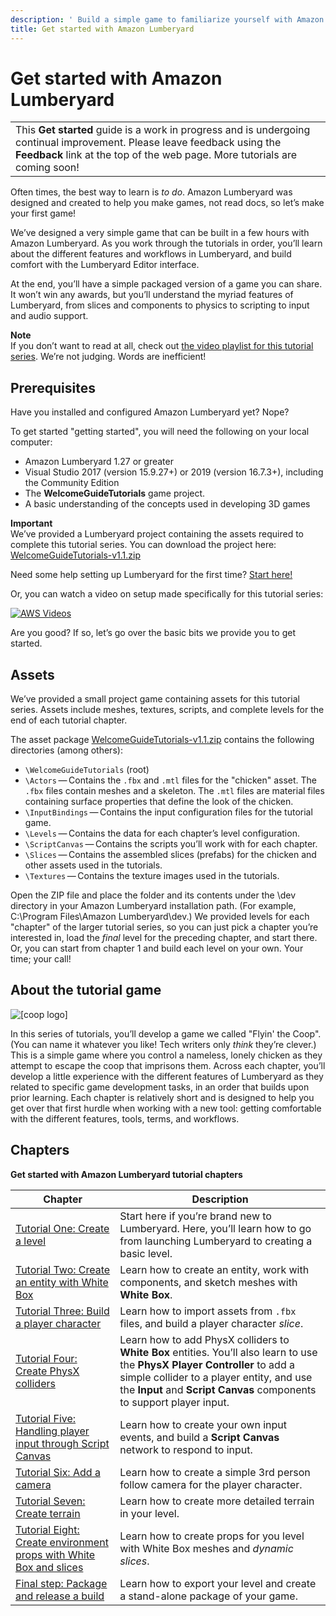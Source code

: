 ```yaml
---
description: ' Build a simple game to familiarize yourself with Amazon Lumberyard. '
title: Get started with Amazon Lumberyard
---
```

# Get started with Amazon Lumberyard<a name="wg-getstarted"></a>


|  | 
| --- |
|  This **Get started** guide is a work in progress and is undergoing continual improvement\. Please leave feedback using the **Feedback** link at the top of the web page\. More tutorials are coming soon\!  | 

Often times, the best way to learn is *to do*\. Amazon Lumberyard was designed and created to help you make games, not read docs, so let’s make your first game\!

We’ve designed a very simple game that can be built in a few hours with Amazon Lumberyard\. As you work through the tutorials in order, you’ll learn about the different features and workflows in Lumberyard, and build comfort with the Lumberyard Editor interface\.

At the end, you’ll have a simple packaged version of a game you can share\. It won’t win any awards, but you’ll understand the myriad features of Lumberyard, from slices and components to physics to scripting to input and audio support\.

**Note**  
If you don’t want to read at all, check out [the video playlist for this tutorial series](https://www.youtube.com/playlist?list=PLjd5NhkT3LshLaEZY6R6HFBr6xSaI2tHF)\. We’re not judging\. Words are inefficient\!

## Prerequisites<a name="getstarted-prereqs"></a>

Have you installed and configured Amazon Lumberyard yet? Nope?

To get started "getting started", you will need the following on your local computer:
+ Amazon Lumberyard 1\.27 or greater
+ Visual Studio 2017 \(version 15\.9\.27\+\) or 2019 \(version 16\.7\.3\+\), including the Community Edition
+ The **WelcomeGuideTutorials** game project\.
+ A basic understanding of the concepts used in developing 3D games

**Important**  
We’ve provided a Lumberyard project containing the assets required to complete this tutorial series\. You can download the project here: [WelcomeGuideTutorials\-v1\.1\.zip](https://d3bqhfbip4ze4a.cloudfront.net/tutorials/WelcomeGuideTutorials-v1.1.zip) 

Need some help setting up Lumberyard for the first time? [Start here\!](wg-install.md) 

Or, you can watch a video on setup made specifically for this tutorial series:

[![AWS Videos](https://img.youtube.com/vi/https://www.youtube.com/embed/EnmbFSJ0ZWo?rel=0/0.jpg)](http://www.youtube.com/watch?v=https://www.youtube.com/embed/EnmbFSJ0ZWo?rel=0)

Are you good? If so, let’s go over the basic bits we provide you to get started\.

## Assets<a name="getstarted-bits"></a>

We’ve provided a small project game containing assets for this tutorial series\. Assets include meshes, textures, scripts, and complete levels for the end of each tutorial chapter\.

The asset package [WelcomeGuideTutorials\-v1\.1\.zip](https://d3bqhfbip4ze4a.cloudfront.net/tutorials/WelcomeGuideTutorials-v1.1.zip) contains the following directories \(among others\):
+  `\WelcomeGuideTutorials` \(root\)
  +  `\Actors` — Contains the `.fbx` and `.mtl` files for the "chicken" asset\. The `.fbx` files contain meshes and a skeleton\. The `.mtl` files are material files containing surface properties that define the look of the chicken\.
  +  `\InputBindings` — Contains the input configuration files for the tutorial game\.
  +  `\Levels` — Contains the data for each chapter’s level configuration\.
  +  `\ScriptCanvas` — Contains the scripts you’ll work with for each chapter\.
  +  `\Slices` — Contains the assembled slices \(prefabs\) for the chicken and other assets used in the tutorials\.
  +  `\Textures` — Contains the texture images used in the tutorials\.

Open the ZIP file and place the folder and its contents under the \\dev directory in your Amazon Lumberyard installation path\. \(For example, C:\\Program Files\\Amazon Lumberyard\\dev\.\) We provided levels for each "chapter" of the larger tutorial series, so you can just pick a chapter you’re interested in, load the *final* level for the preceding chapter, and start there\. Or, you can start from chapter 1 and build each level on your own\. Your time; your call\!

## About the tutorial game<a name="about-the-tutorial-game"></a>

![\[coop logo\]](/images/welcomeguide/coop_logo.png)

In this series of tutorials, you’ll develop a game we called "Flyin' the Coop"\. \(You can name it whatever you like\! Tech writers only *think* they’re clever\.\) This is a simple game where you control a nameless, lonely chicken as they attempt to escape the coop that imprisons them\. Across each chapter, you’ll develop a little experience with the different features of Lumberyard as they related to specific game development tasks, in an order that builds upon prior learning\. Each chapter is relatively short and is designed to help you get over that first hurdle when working with a new tool: getting comfortable with the different features, tools, terms, and workflows\.

## Chapters<a name="chapters"></a>


**Get started with Amazon Lumberyard tutorial chapters**  

| Chapter | Description | 
| --- | --- | 
|   [Tutorial One: Create a level](tutor-ch01-create-a-level.md)   |  Start here if you’re brand new to Lumberyard\. Here, you’ll learn how to go from launching Lumberyard to creating a basic level\.  | 
|   [Tutorial Two: Create an entity with White Box](tutor-ch02-create-an-entity.md)   |  Learn how to create an entity, work with components, and sketch meshes with **White Box**\.  | 
|   [Tutorial Three: Build a player character](tutor-ch03-build-a-player-character.md)   |  Learn how to import assets from `.fbx` files, and build a player character *slice*\.  | 
|   [Tutorial Four: Create PhysX colliders](tutor-ch04-create-physx-colliders.md)   |  Learn how to add PhysX colliders to **White Box** entities\. You’ll also learn to use the **PhysX Player Controller** to add a simple collider to a player entity, and use the **Input** and **Script Canvas** components to support player input\.  | 
|   [Tutorial Five: Handling player input through Script Canvas](tutor-ch05-player-input.md)   |  Learn how to create your own input events, and build a **Script Canvas** network to respond to input\.  | 
|   [Tutorial Six: Add a camera](tutor-ch06-add-a-camera.md)   |  Learn how to create a simple 3rd person follow camera for the player character\.  | 
|   [Tutorial Seven: Create terrain](tutor-ch07-create-terrain.md)   |  Learn how to create more detailed terrain in your level\.  | 
|   [Tutorial Eight: Create environment props with White Box and slices](tutor-ch08-create-props-with-slices.md)   |  Learn how to create props for you level with White Box meshes and *dynamic slices*\.  | 
|   [Final step: Package and release a build](tutor-final-package-distribute.md)   |  Learn how to export your level and create a stand\-alone package of your game\.  | 